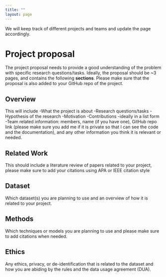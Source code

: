 ```yaml
---
title: ""
layout: page
---
```


We will keep track of different projects and teams and update the page accordingly. 

# Project proposal

The project proposal needs to provide a good understanding of the problem with specific research questions/tasks. Ideally, the proposal should be ~3 pages, and contains the following **sections**. Please make sure that the proposal is also added to your GitHub repo of the project. 

## Overview 

This will include
-What the project is about
-Research questions/tasks
-Hypothesis of the research
-Motivation
-Contributions -ideally in a list form 
-Team related information: members, name (if you have one), GitHub repo link (please make sure you add me if it is private so that I can see the code and the documentation), and any other information you think it is relevant or needed. 

## Related Work

This should include a literature review of papers related to your project, please make sure to add your citations using APA or IEEE citation style

## Dataset

Which dataset(s) you are planning to use and an overview of how it is related to your project. 

## Methods

Which techniques or models you are planning to use and please make sure to add citations when needed. 

## Ethics 
Any ethics, privacy, or de-identification that is related to the dataset and how you are abiding by the rules and the data usage agreement (DUA). 

